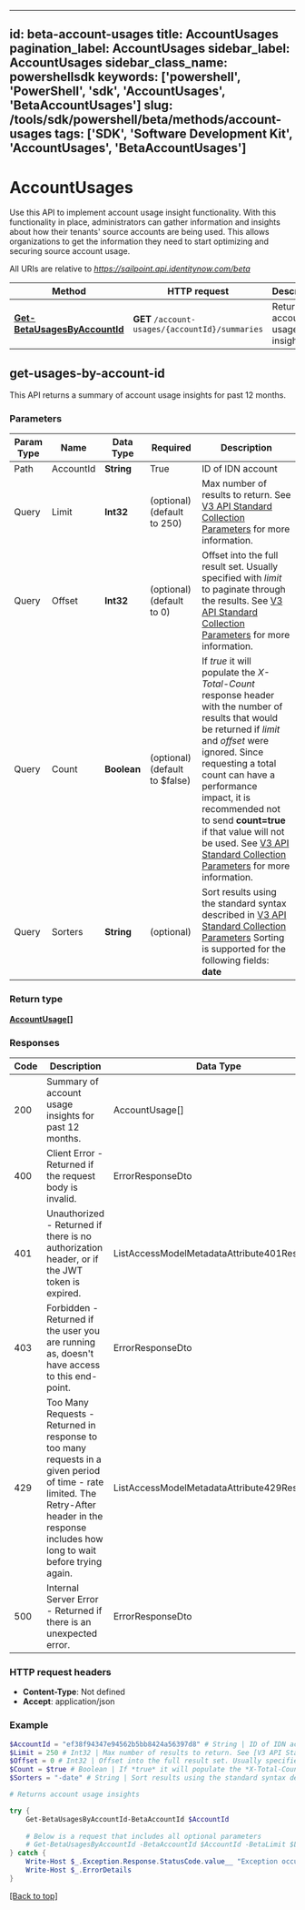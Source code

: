 
---
id: beta-account-usages
title: AccountUsages
pagination_label: AccountUsages
sidebar_label: AccountUsages
sidebar_class_name: powershellsdk
keywords: ['powershell', 'PowerShell', 'sdk', 'AccountUsages', 'BetaAccountUsages'] 
slug: /tools/sdk/powershell/beta/methods/account-usages
tags: ['SDK', 'Software Development Kit', 'AccountUsages', 'BetaAccountUsages']
---

# AccountUsages
  Use this API to implement account usage insight functionality.
With this functionality in place, administrators can gather information and insights about how their tenants&#39; source accounts are being used.
This allows organizations to get the information they need to start optimizing and securing source account usage.
 
  

All URIs are relative to *https://sailpoint.api.identitynow.com/beta*

Method | HTTP request | Description
------------- | ------------- | -------------
[**Get-BetaUsagesByAccountId**](#get-usages-by-account-id) | **GET** `/account-usages/{accountId}/summaries` | Returns account usage insights

## get-usages-by-account-id
This API returns a summary of account usage insights for past 12 months.

### Parameters 
Param Type | Name | Data Type | Required  | Description
------------- | ------------- | ------------- | ------------- | ------------- 
Path   | AccountId | **String** | True  | ID of IDN account
  Query | Limit | **Int32** |   (optional) (default to 250) | Max number of results to return. See [V3 API Standard Collection Parameters](https://developer.sailpoint.com/idn/api/standard-collection-parameters) for more information.
  Query | Offset | **Int32** |   (optional) (default to 0) | Offset into the full result set. Usually specified with *limit* to paginate through the results. See [V3 API Standard Collection Parameters](https://developer.sailpoint.com/idn/api/standard-collection-parameters) for more information.
  Query | Count | **Boolean** |   (optional) (default to $false) | If *true* it will populate the *X-Total-Count* response header with the number of results that would be returned if *limit* and *offset* were ignored.  Since requesting a total count can have a performance impact, it is recommended not to send **count=true** if that value will not be used.  See [V3 API Standard Collection Parameters](https://developer.sailpoint.com/idn/api/standard-collection-parameters) for more information.
  Query | Sorters | **String** |   (optional) | Sort results using the standard syntax described in [V3 API Standard Collection Parameters](https://developer.sailpoint.com/idn/api/standard-collection-parameters#sorting-results)  Sorting is supported for the following fields: **date**

### Return type
[**AccountUsage[]**](../models/account-usage)

### Responses
Code | Description  | Data Type
------------- | ------------- | -------------
200 | Summary of account usage insights for past 12 months. | AccountUsage[]
400 | Client Error - Returned if the request body is invalid. | ErrorResponseDto
401 | Unauthorized - Returned if there is no authorization header, or if the JWT token is expired. | ListAccessModelMetadataAttribute401Response
403 | Forbidden - Returned if the user you are running as, doesn&#39;t have access to this end-point. | ErrorResponseDto
429 | Too Many Requests - Returned in response to too many requests in a given period of time - rate limited. The Retry-After header in the response includes how long to wait before trying again. | ListAccessModelMetadataAttribute429Response
500 | Internal Server Error - Returned if there is an unexpected error. | ErrorResponseDto

### HTTP request headers
- **Content-Type**: Not defined
- **Accept**: application/json

### Example
```powershell
$AccountId = "ef38f94347e94562b5bb8424a56397d8" # String | ID of IDN account
$Limit = 250 # Int32 | Max number of results to return. See [V3 API Standard Collection Parameters](https://developer.sailpoint.com/idn/api/standard-collection-parameters) for more information. (optional) (default to 250)
$Offset = 0 # Int32 | Offset into the full result set. Usually specified with *limit* to paginate through the results. See [V3 API Standard Collection Parameters](https://developer.sailpoint.com/idn/api/standard-collection-parameters) for more information. (optional) (default to 0)
$Count = $true # Boolean | If *true* it will populate the *X-Total-Count* response header with the number of results that would be returned if *limit* and *offset* were ignored.  Since requesting a total count can have a performance impact, it is recommended not to send **count=true** if that value will not be used.  See [V3 API Standard Collection Parameters](https://developer.sailpoint.com/idn/api/standard-collection-parameters) for more information. (optional) (default to $false)
$Sorters = "-date" # String | Sort results using the standard syntax described in [V3 API Standard Collection Parameters](https://developer.sailpoint.com/idn/api/standard-collection-parameters#sorting-results)  Sorting is supported for the following fields: **date** (optional)

# Returns account usage insights

try {
    Get-BetaUsagesByAccountId-BetaAccountId $AccountId 
    
    # Below is a request that includes all optional parameters
    # Get-BetaUsagesByAccountId -BetaAccountId $AccountId -BetaLimit $Limit -BetaOffset $Offset -BetaCount $Count -BetaSorters $Sorters  
} catch {
    Write-Host $_.Exception.Response.StatusCode.value__ "Exception occurred when calling Get-BetaUsagesByAccountId"
    Write-Host $_.ErrorDetails
}
```
[[Back to top]](#) 
